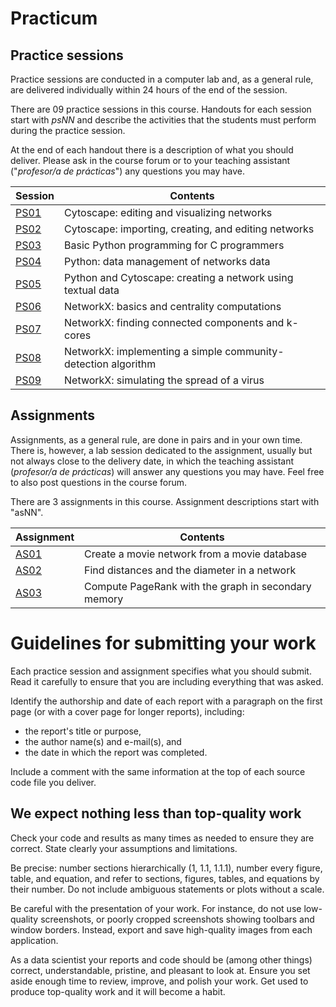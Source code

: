 # Practicum

## Practice sessions

Practice sessions are conducted in a computer lab and, as a general rule, are delivered individually within 24 hours of the end of the session.

There are 09 practice sessions in this course. Handouts for each session start with *psNN* and describe the activities that the students must perform during the practice session.

At the end of each handout there is a description of what you should deliver. Please ask in the course forum or to your teaching assistant ("*profesor/a de prácticas*") any questions you may have.

| Session                                             | Contents |
|-----------------------------------------------------|----------|
| [PS01](ps01_cytoscape_basics.md)                    | Cytoscape: editing and visualizing networks |
| [PS02](ps02_cytoscape_advanced.md)                  | Cytoscape: importing, creating, and editing networks |
| [PS03](ps03_ipython_notebook_for_c_programmers.md)  | Basic Python programming for C programmers |
| [PS04](ps04_ipython_data_management.md)             | Python: data management of networks data |
| [PS05](ps05_networks_from_text.md)                  | Python and Cytoscape: creating a network using textual data |
| [PS06](ps06_network_centrality.md)                  | NetworkX: basics and centrality computations |
| [PS07](ps07_networkx_algorithms.md)                 | NetworkX: finding connected components and k-cores |
| [PS08](ps08_communities.md)                         | NetworkX: implementing a simple community-detection algorithm |
| [PS09](ps09_viral_propagation.md)                   | NetworkX: simulating the spread of a virus |

## Assignments

Assignments, as a general rule, are done in pairs and in your own time. There is, however, a lab session dedicated to the assignment, usually but not always close to the delivery date, in which the teaching assistant (*profesor/a de prácticas*) will answer any questions you may have. Feel free to also post questions in the course forum.

There are 3 assignments in this course. Assignment descriptions start with "asNN".

| Assignment                           | Contents |
|--------------------------------------|----------|
| [AS01](as01_cytoscape_movie.md)      | Create a movie network from a movie database |
| [AS02](as02_distances_diameter.md)   | Find distances and the diameter in a network |
| [AS03](as03_pagerank.md)             | Compute PageRank with the graph in secondary memory |

# Guidelines for submitting your work

Each practice session and assignment specifies what you should submit. Read it carefully to ensure that you are including everything that was asked.

Identify the authorship and date of each report with a paragraph on the first page (or with a cover page for longer reports), including:

* the report's title or purpose,
* the author name(s) and e-mail(s), and
* the date in which the report was completed.

Include a comment with the same information at the top of each source code file you deliver.

## We expect nothing less than top-quality work

Check your code and results as many times as needed to ensure they are correct. State clearly your assumptions and limitations.

Be precise: number sections hierarchically (1, 1.1, 1.1.1), number every figure, table, and equation, and refer to sections, figures, tables, and equations by their number. Do not include ambiguous statements or plots without a scale.

Be careful with the presentation of your work. For instance, do not use low-quality screenshots, or poorly cropped screenshots showing toolbars and window borders. Instead, export and save high-quality images from each application.

As a data scientist your reports and code should be (among other things) correct, understandable, pristine, and pleasant to look at. Ensure you set aside enough time to review, improve, and polish your work. Get used to produce top-quality work and it will become a habit.
